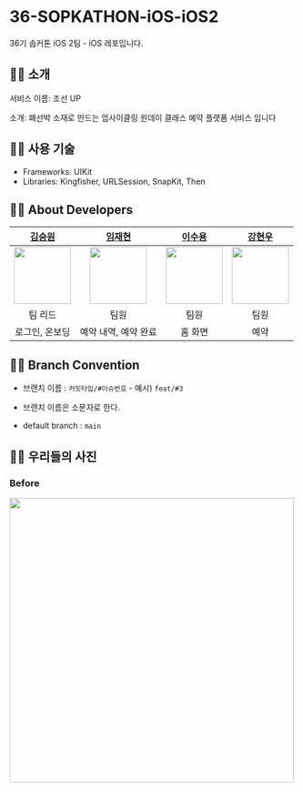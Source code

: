 # 36-SOPKATHON-iOS-iOS2
36기 솝커톤 iOS 2팀 - iOS 레포입니다.

## 👍🏻 소개
서비스 이름: 조선 UP

소개: 폐선박 소재로 만드는 업사이클링 원데이 클래스 예약 플랫폼 서비스 입니다

## 👍🏻 사용 기술
* Frameworks: UIKit
* Libraries: Kingfisher, URLSession, SnapKit, Then

## 👍🏻 About Developers
|[김승원](https://github.com/SeungWon1125)|[임재현](https://github.com/LimJaeHyeon9298)|[이수용](https://github.com/pedro0527)|[강현우](https://github.com/Gardeniaa101)|
|:---:|:---:|:---:|:---:|
|<img src = "https://avatars.githubusercontent.com/u/132556742?v=4" width ="100">|<img src = "https://avatars.githubusercontent.com/u/115773990?v=4" width ="100">|<img src = "https://avatars.githubusercontent.com/u/153799337?v=4" width ="100">|<img src = "https://avatars.githubusercontent.com/u/156151246?v=4" width ="100">|
|팀 리드|팀원|팀원|팀원|
| 로그인, 온보딩 | 예약 내역, 예약 완료 | 홈 화면 | 예약 |


## 👍🏻 Branch Convention
* 브랜치 이름 : `커밋타입/#이슈번호` - 예시) `feat/#3`

- 브랜치 이름은 소문자로 한다.

- default branch : `main`

## 👍🏻 우리들의 사진
### Before
<img src="https://github.com/user-attachments/assets/4aca5045-eacd-464d-8d72-7ec2a08567ab" width="500">

